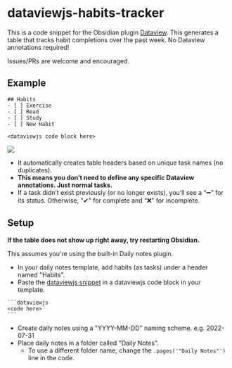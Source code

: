 # dataviewjs-habits-tracker

This is a code snippet for the Obsidian plugin [Dataview](https://github.com/blacksmithgu/obsidian-dataview). This generates a table that tracks habit completions over the past week. No Dataview annotations required!

Issues/PRs are welcome and encouraged.

## Example

```
## Habits
- [ ] Exercise
- [ ] Read
- [ ] Study
- [ ] New Habit

<dataviewjs code block here>
```

![](https://user-images.githubusercontent.com/1844269/177612045-5409aff4-c569-419c-8314-1554ee206091.png)

- It automatically creates table headers based on unique task names (no duplicates).
- **This means you don’t need to define any specific Dataview annotations. Just normal tasks.**
- If a task didn’t exist previously (or no longer exists), you’ll see a “➖” for its status. Otherwise, “✔" for complete and “❌” for incomplete.

## Setup

**If the table does not show up right away, try restarting Obsidian.**

This assumes you're using the built-in Daily notes plugin.

- In your daily notes template, add habits (as tasks) under a header named "Habits".
- Paste the [dataviewjs snippet](https://github.com/adamhl8/dataviewjs-habits-tracker/blob/main/dataviewjs.js) in a dataviewjs code block in your template.

````
```dataviewjs
<code here>
```
````

- Create daily notes using a "YYYY-MM-DD" naming scheme. e.g. 2022-07-31
- Place daily notes in a folder called "Daily Notes".
  - To use a different folder name, change the `.pages('"Daily Notes"')` line in the code.
